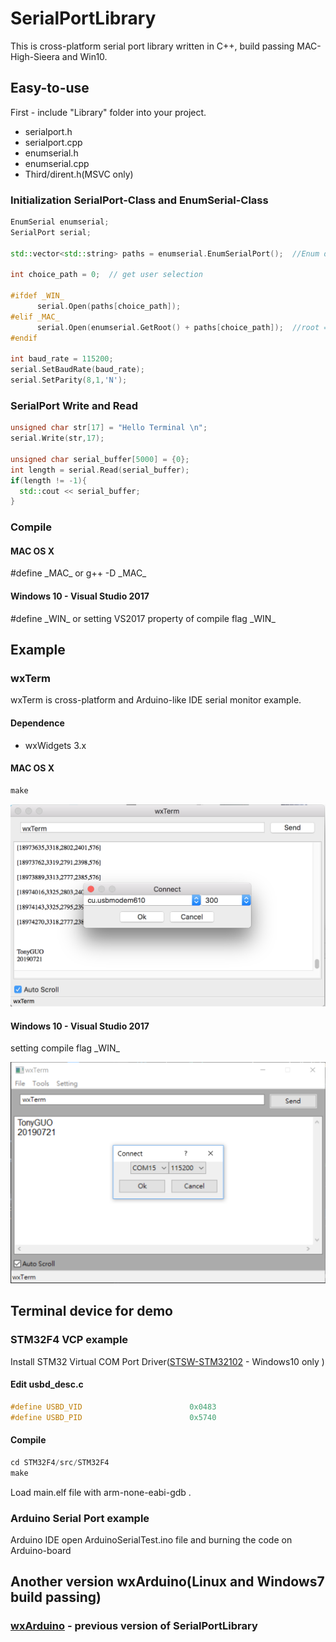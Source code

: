# SerialPortLibrary
This is cross-platform serial port library written in C++, build passing MAC-High-Sieera and Win10.
</br>

## Easy-to-use
First - include "Library" folder into your project.
* serialport.h
* serialport.cpp
* enumserial.h
* enumserial.cpp
* Third/dirent.h(MSVC only)

### Initialization SerialPort-Class and EnumSerial-Class
```cpp
EnumSerial enumserial;
SerialPort serial;

std::vector<std::string> paths = enumserial.EnumSerialPort();  //Enum device driver of serial port

int choice_path = 0;  // get user selection

#ifdef _WIN_
      serial.Open(paths[choice_path]);
#elif _MAC_
      serial.Open(enumserial.GetRoot() + paths[choice_path]);  //root = /dev/
#endif

int baud_rate = 115200;
serial.SetBaudRate(baud_rate);
serial.SetParity(8,1,'N');

```

### SerialPort Write and Read
```cpp
unsigned char str[17] = "Hello Terminal \n";
serial.Write(str,17);

unsigned char serial_buffer[5000] = {0};
int length = serial.Read(serial_buffer);
if(length != -1){
  std::cout << serial_buffer;
}  
```
### Compile
#### MAC OS X
#define \_MAC\_ or g++ -D \_MAC\_
#### Windows 10 - Visual Studio 2017
#define \_WIN\_ or setting VS2017 property of compile flag \_WIN\_

## Example
### wxTerm
wxTerm is cross-platform and Arduino-like IDE serial monitor example.
#### Dependence
* wxWidgets 3.x
#### MAC OS X
```cpp
make
```

![alt text](https://github.com/GCY/SerialPortLibrary/blob/master/wxterm%20mac.png?raw=true)

#### Windows 10 - Visual Studio 2017
setting compile flag \_WIN\_

![alt text](https://github.com/GCY/SerialPortLibrary/blob/master/wxterm%20windows10.PNG?raw=true)

## Terminal device for demo
### STM32F4 VCP example

Install STM32 Virtual COM Port Driver([STSW-STM32102](https://www.st.com/en/development-tools/stsw-stm32102.html) - Windows10 only
)

#### Edit usbd_desc.c
```cpp
#define USBD_VID                        0x0483
#define USBD_PID                        0x5740
```
#### Compile
```cpp
cd STM32F4/src/STM32F4
make
```
Load main.elf file with arm-none-eabi-gdb .

### Arduino Serial Port example
Arduino IDE open ArduinoSerialTest.ino file and burning the code on Arduino-board

## Another version wxArduino(Linux and Windows7 build passing)
### [wxArduino](https://github.com/GCY/wxArduino) - previous version of SerialPortLibrary

